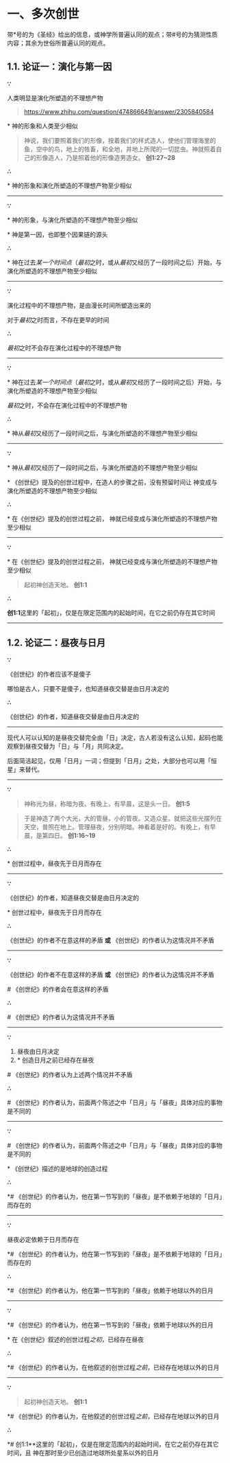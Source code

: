# 一、多次创世

带\*号的为《圣经》给出的信息，或神学所普遍认同的观点；带#号的为猜测性质内容；其余为世俗所普遍认同的观点。


## 1.1. 论证一：演化与第一因

**∵**

人类明显是演化所塑造的不理想产物 
> https://www.zhihu.com/question/474866649/answer/2305840584

\* 神的形象和人类至少相似

> 神说，我们要照着我们的形像，按着我们的样式造人，使他们管理海里的鱼，空中的鸟，地上的牲畜，和全地，并地上所爬的一切昆虫。神就照着自己的形像造人，乃是照着他的形像造男造女。 **创1:27~28**

**∴**

\* 神的形象和演化所塑造的不理想产物至少相似

----

**∵**

\* 神的形象，与演化所塑造的不理想产物至少相似

\* 神是第一因，也即整个因果链的源头

**∴**

\* 神在过去*某一个时间点*（*最初*之时，或从*最初*又经历了一段时间之后）开始，与演化所塑造的不理想产物至少相似

----

**∵**

演化过程中的不理想产物，是由漫长时间所塑造出来的

对于*最初*之时而言，不存在更早的时间

**∴**

*最初*之时不会存在演化过程中的不理想产物

----

**∵**

\* 神在过去*某一个时间点*（*最初*之时，或从*最初*又经历了一段时间之后）开始，与演化所塑造的不理想产物至少相似

*最初*之时，不会存在演化过程中的不理想产物

**∴**

\* 神从*最初*又经历了一段时间之后，与演化所塑造的不理想产物至少相似

----

**∵**

\* 神从*最初*又经历了一段时间之后，与演化所塑造的不理想产物至少相似

\* 《创世纪》提及的创世过程中，在造人的步骤之前，没有预留时间让 神变成与演化所塑造的不理想产物至少相似

**∴**

\* 在《创世纪》提及的创世过程之前， 神就已经变成与演化所塑造的不理想产物至少相似

----

**∵**

\* 在《创世纪》提及的创世过程之前， 神就已经变成与演化所塑造的不理想产物至少相似

> 起初神创造天地。 **创1:1**

**∴**

**创1:1**这里的「起初」，仅是在限定范围内的起始时间，在它之前仍存在其它时间

----

## 1.2. 论证二：昼夜与日月

**∵**

《创世纪》的作者应该不是傻子

哪怕是古人，只要不是傻子，也知道昼夜交替是由日月决定的

**∴**

《创世纪》的作者，知道昼夜交替是由日月决定的

----

现代人可以认知的是昼夜交替完全由「日」决定，古人若没有这么认知，起码也能观察到昼夜交替为「日」与「月」共同决定。

后面简洁起见，仅用「日月」一词；但提到「日月」之处，大部分也可以用「恒星」来替代。

----

**∵**

> 神称光为昼，称暗为夜。有晚上，有早晨，这是头一日。 **创1:5**

> 于是神造了两个大光，大的管昼，小的管夜。又造众星。就把这些光摆列在天空，普照在地上。管理昼夜，分别明暗。神看着是好的。有晚上，有早晨，是第四日。 **创1:16~19**

**∴**

\* 创世过程中，昼夜先于日月而存在

----

**∵**

《创世纪》的作者，知道昼夜交替是由日月决定的

\* 创世过程中，昼夜先于日月而存在

**∴**

《创世纪》的作者不在意这样的矛盾 **或** 《创世纪》的作者认为这情况并不矛盾

----

**∵**

《创世纪》的作者不在意这样的矛盾 **或** 《创世纪》的作者认为这情况并不矛盾

\# 《创世纪》的作者会在意这样的矛盾

**∴**

\# 《创世纪》的作者认为这情况并不矛盾

----

**∵**

1. 昼夜由日月决定
2. \* 创造日月之前已经存在昼夜

\# 《创世纪》的作者认为上述两个情况并不矛盾

**∴**

\# 《创世纪》的作者认为，前面两个陈述之中「日月」与「昼夜」具体对应的事物是不同的

----

**∵**

\# 《创世纪》的作者认为，前面两个陈述之中「日月」与「昼夜」具体对应的事物是不同的

\* 《创世纪》描述的是地球的创造过程

**∴**

\*\# 《创世纪》的作者认为，他在第一节写到的「昼夜」是不依赖于地球的「日月」而存在的

----

**∵**

昼夜必定依赖于日月而存在

\*\# 《创世纪》的作者认为，他在第一节写到的「昼夜」是不依赖于地球的「日月」而存在的

**∴**

\*\# 《创世纪》的作者认为，他在第一节写到的「昼夜」依赖于地球以外的日月

----

**∵**

\*\# 《创世纪》的作者认为，他在第一节写到的「昼夜」依赖于地球以外的日月

\* 在《创世纪》叙述的创世过程*之初*，已经存在昼夜

**∴**

\*\# 《创世纪》的作者认为，在他叙述的创世过程*之前*，已经存在地球以外的日月

----

**∵**

> 起初神创造天地。 **创1:1**

\*\# 《创世纪》的作者认为，在他叙述的创世过程*之前*，已经存在地球以外的日月

**∴**

\*\# 创1:1**这里的「起初」，仅是在限定范围内的起始时间，在它之前仍存在其它时间，且 神在那时至少已创造过地球所处星系以外的日月
